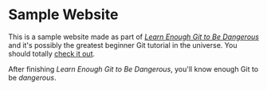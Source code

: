 # Sample Website
This is a sample website made as part of [*Learn Enough Git to Be Dangerous*](http://learnenough.com/git-tutorial) and it's possibly the greatest beginner Git tutorial in the universe.  You should totally [check it out](http://learnenough.com/git-tutorial).

After finishing *Learn Enough Git to Be Dangerous*, you'll know enough Git to be *dangerous*.
